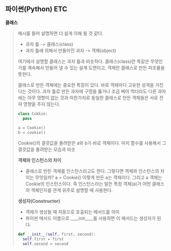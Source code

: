 ## 파이썬(Python) ETC

__클래스__

>예시를 들어 설명하면 더 쉽게 이해 될 것 같다.
>
>- 과자 틀 -> 클래스(class)
>- 과자 틀에 의해서 만들어진 과자 -> 객체(object)
>
>여기에서 설명할 클래스는 과자 틀과 비슷하다. 클래스(class)란 똑같은 무엇인가를 계속해서 만들어 낼 수 있는 설계 도면이고, 객체란 클래스로 만든 피조물을 뜻한다.
>
>
>
>클래스로 만든 객체에는 중요한 특징이 있다. 바로 객체마다 고유한 성격을 가진다는 것이다. 과자 틀로 만든 과자에 구멍을 뚫거나 조금 베어 먹더라도 다른 과자에는 아무 영향이 없는 것과 마찬가지로 동일한 클래스로 만든 객체들은 서로 전혀 영향을 주지 않는다.
>
>```python
>class Cokkie:
>	pass
>	
>a = Cookie()
>b = cookie()
>
>```
>
>Cookie()의 결괏값을 돌려받은 a와 b가 바로 객체이다. 마치 함수를 사용해서 그 결괏값을 돌려받는 모습과 비슷
>
>
>
>__객체와 인스턴스의 차이__
>
>- 클래스로 만든 객체를 인스턴스라고도 한다. 그렇다면 객체와 인스턴스의 차이는 무엇일까?  a = Cookie() 이렇게 만든 a는 객체이다. 그리고 a 객체는 Cookie의 인스턴스이다. 즉 인스턴스라는 말은 특정 객체(a)가 어떤 클래스의 객체인지를 관계 위주로 설명할 때 사용한다.
>
>
>
>__생성자(Constructor)__
>
>- 객체가 생성될 때 자동으로 호출되는 메서드를 의미
>- 파이썬 메서드 이름으로 ____init____를 사용하면 이 메서드는 생성자가 된다.
>
>```python
>def __init__(self, first, second):
>	self.first = first
>	self.second = second
>```
>
>
